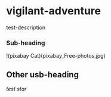# vigilant-adventure
test-description

### Sub-heading

!(pixabay Cat)(pixabay_Free-photos.jpg)

## Other usb-heading

*test star*
